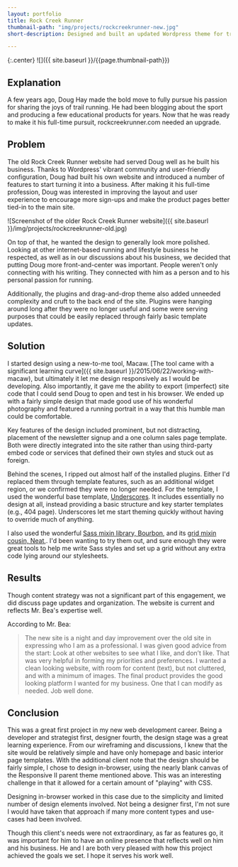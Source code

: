 ```yaml
---
layout: portfolio
title: Rock Creek Runner
thumbnail-path: "img/projects/rockcreekrunner-new.jpg"
short-description: Designed and built an updated Wordpress theme for trail running coach and blogger, Doug Hay. Launched November 2, 2015.

---
```


{:.center}
![]({{ site.baseurl }}/{{page.thumbnail-path}})

## Explanation

A few years ago, Doug Hay made the bold move to fully pursue his passion for sharing the joys of trail running. He had been blogging about the sport and producing a few educational products for years. Now that he was ready to make it his full-time pursuit, rockcreekrunner.com needed an upgrade.

## Problem

The old Rock Creek Runner website had served Doug well as he built his business. Thanks to Wordpress' vibrant community and user-friendly configuration, Doug had built his own website and introduced a number of features to start turning it into a business. After making it his full-time profession, Doug was interested in improving the layout and user experience to encourage more sign-ups and make the product pages better tied-in to the main site.

![Screenshot of the older Rock Creek Runner website]({{ site.baseurl }}/img/projects/rockcreekrunner-old.jpg)

On top of that, he wanted the design to generally look more polished. Looking at other internet-based running and lifestyle business he respected, as well as in our discussions about his business, we decided that putting Doug more front-and-center was important. People weren't only connecting with his writing. They connected with him as a person and to his personal passion for running.

Additionally, the plugins and drag-and-drop theme also added unneeded complexity and cruft to the back end of the site. Plugins were hanging around long after they were no longer useful and some were serving purposes that could be easily replaced through fairly basic template updates.

## Solution

I started design using a new-to-me tool, Macaw. [The tool came with a significant learning curve]({{ site.baseurl }}/2015/06/22/working-with-macaw), but ultimately it let me design responsively as I would be developing. Also importantly, it gave me the ability to export (imperfect) site code that I could send Doug to open and test in his browser. We ended up with a fairly simple design that made good use of his wonderful photography and featured a running portrait in a way that this humble man could be comfortable.

Key features of the design included prominent, but not distracting, placement of the newsletter signup and a one column sales page template. Both were directly integrated into the site rather than using third-party embed code or services that defined their own styles and stuck out as foreign.

Behind the scenes, I ripped out almost half of the installed plugins. Either I'd replaced them through template features, such as an additional widget region, or we confirmed they were no longer needed. For the template, I used the wonderful base template, [Underscores](http://underscores.me/). It includes essentially no design at all, instead providing a basic structure and key starter templates (e.g., 404 page). Underscores let me start theming quickly without having to override much of anything.

I also used the wonderful [Sass mixin library, Bourbon,](http://bourbon.io/) and its [grid mixin cousin, Neat,](http://neat.bourbon.io/). I'd been wanting to try them out, and sure enough they were great tools to help me write Sass styles and set up a grid without any extra code lying around our stylesheets.

## Results


Though content strategy was not a significant part of this engagement, we did discuss page updates and organization. The website is current and reflects Mr. Bea's expertise well.

According to Mr. Bea:

> The new site is a night and day improvement over the old site in expressing who I am as a professional. I was given good advice from the start: Look at other websites to see what I like, and don’t like. That was very helpful in forming my priorities and preferences. I wanted a clean looking website, with room for content (text), but not cluttered, and with a minimum of images. The final product provides the good looking platform I wanted for my business. One that I can modify as needed. Job well done.

## Conclusion

This was a great first project in my new web development career. Being a developer and strategist first, designer fourth, the design stage was a great learning experience. From our wireframing and discussions, I knew that the site would be relatively simple and have only homepage and basic interior page templates. With the additional client note that the design should be fairly simple, I chose to design in-browser, using the nearly blank canvas of the Responsive II parent theme mentioned above. This was an interesting challenge in that it allowed for a certain amount of "playing" with CSS. 

Designing in-browser worked in this case due to the simplicity and limited number of design elements involved. Not being a designer first, I'm not sure I would have taken that approach if many more content types and use-cases had been involved.

Though this client's needs were not extraordinary, as far as features go, it was important for him to have an online presence that reflects well on him and his business. He and I are both very pleased with how this project achieved the goals we set. I hope it serves his work well.